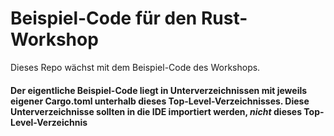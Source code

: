 # Beispiel-Code für den Rust-Workshop

Dieses Repo wächst mit dem Beispiel-Code des Workshops.

#### Der eigentliche Beispiel-Code liegt in Unterverzeichnissen mit jeweils eigener Cargo.toml unterhalb dieses Top-Level-Verzeichnisses. Diese Unterverzeichnisse sollten in die IDE importiert werden, *nicht* dieses Top-Level-Verzeichnis
